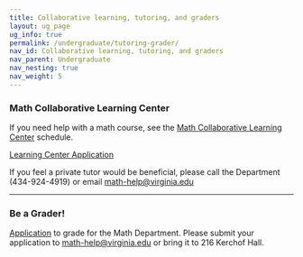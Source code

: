 ```yaml
---
title: Collaborative learning, tutoring, and graders
layout: ug_page
ug_info: true
permalink: /undergraduate/tutoring-grader/
nav_id: Collaborative learning, tutoring, and graders
nav_parent: Undergraduate
nav_nesting: true
nav_weight: 5
---
```

<h3>Math Collaborative Learning Center</h3>

<p>
  If you need help with a math course, see the <a href="http://people.virginia.edu/~psb7p/MCLCsch.html">Math Collaborative Learning Center</a> schedule.
</p>

<p><a href="{{ site.url }}/undergraduate/docs/MCLCApplication.docx">Learning Center Application</a></p>

<p>If you feel a private tutor would be beneficial, please call the Department (434-924-4919) or email <a href="mailto:math-help@virginia.edu">math-help@virginia.edu</a></p>

---

<h3>Be a Grader!</h3>

<p><a href="{{ site.url }}/undergraduate/docs/Grader App.pdf">Application</a>&nbsp;to grade for the Math Department. Please submit your application to <a href="mailto:math-help@virginia.edu">math-help@virginia.edu</a> or bring it to 216 Kerchof Hall.</p>

<p>&nbsp;</p>
